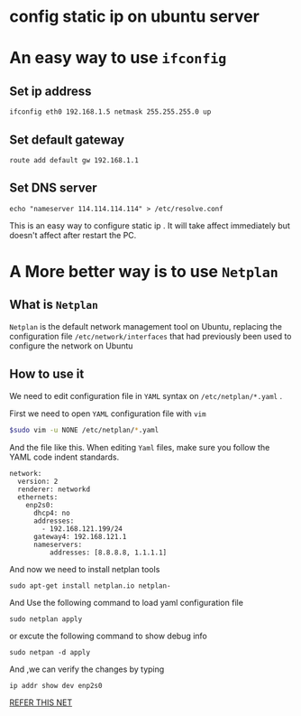 # config static ip on ubuntu server 


# An easy way to use `ifconfig `


## Set ip address 

``` 
ifconfig eth0 192.168.1.5 netmask 255.255.255.0 up 
```
## Set default gateway
``` 
route add default gw 192.168.1.1 
```

## Set DNS server 
```
echo "nameserver 114.114.114.114" > /etc/resolve.conf 
```

This is an easy way to configure static ip . It will take affect immediately but doesn't affect after restart the PC.


# A More better way is to use `Netplan`


## What is `Netplan`

`Netplan` is the default network management tool on Ubuntu, replacing the configuration file `/etc/network/interfaces` that had previously been used to configure the network on Ubuntu 

## How to use it 

We need to edit configuration file in `YAML` syntax on `/etc/netplan/*.yaml` .

First we need to open `YAML` configuration file with `vim`
```bash
$sudo vim -u NONE /etc/netplan/*.yaml 
```

And the file like this. When editing `Yaml` files, make sure you follow the YAML code indent standards.  

```
network:
  version: 2
  renderer: networkd
  ethernets:
    enp2s0:
      dhcp4: no
      addresses:
        - 192.168.121.199/24
      gateway4: 192.168.121.1
      nameservers:
          addresses: [8.8.8.8, 1.1.1.1]
```

And now we need to install netplan tools 

```
sudo apt-get install netplan.io netplan-
```

And Use the following command to load yaml configuration file  

```
sudo netplan apply
```

or excute the following command to show debug info  

```
sudo netpan -d apply 
```


And ,we can verify the changes by typing  

```
ip addr show dev enp2s0 
```


[REFER THIS NET](https://linuxize.com/post/how-to-configure-static-ip-address-on-ubuntu-18-04/)









